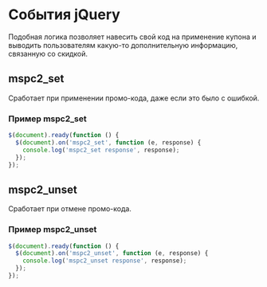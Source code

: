 # События jQuery

Подобная логика позволяет навесить свой код на применение купона и выводить пользователям какую-то дополнительную информацию, связанную со скидкой.

## mspc2_set

Сработает при применении промо-кода, даже если это было с ошибкой.

### Пример mspc2_set

```js
$(document).ready(function () {
  $(document).on('mspc2_set', function (e, response) {
    console.log('mspc2_set response', response);
  });
});
```

## mspc2_unset

Сработает при отмене промо-кода.

### Пример mspc2_unset

```js
$(document).ready(function () {
  $(document).on('mspc2_unset', function (e, response) {
    console.log('mspc2_unset response', response);
  });
});
```
